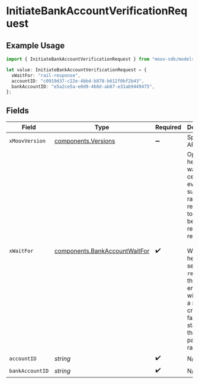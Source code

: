# InitiateBankAccountVerificationRequest

## Example Usage

```typescript
import { InitiateBankAccountVerificationRequest } from "moov-sdk/models/operations";

let value: InitiateBankAccountVerificationRequest = {
  xWaitFor: "rail-response",
  accountID: "c0919d37-c22e-4bbd-b878-b612f0bf2b43",
  bankAccountID: "e5a2ce5a-e0d9-468d-ab87-e31ab9449475",
};
```

## Fields

| Field                                                                                                                                                                                                                                      | Type                                                                                                                                                                                                                                       | Required                                                                                                                                                                                                                                   | Description                                                                                                                                                                                                                                |
| ------------------------------------------------------------------------------------------------------------------------------------------------------------------------------------------------------------------------------------------ | ------------------------------------------------------------------------------------------------------------------------------------------------------------------------------------------------------------------------------------------ | ------------------------------------------------------------------------------------------------------------------------------------------------------------------------------------------------------------------------------------------ | ------------------------------------------------------------------------------------------------------------------------------------------------------------------------------------------------------------------------------------------ |
| `xMoovVersion`                                                                                                                                                                                                                             | [components.Versions](../../models/components/versions.md)                                                                                                                                                                                 | :heavy_minus_sign:                                                                                                                                                                                                                         | Specify an API version.                                                                                                                                                                                                                    |
| `xWaitFor`                                                                                                                                                                                                                                 | [components.BankAccountWaitFor](../../models/components/bankaccountwaitfor.md)                                                                                                                                                             | :heavy_check_mark:                                                                                                                                                                                                                         | Optional header to wait for certain events, such as the rail response, to occur before returning a response.<br/><br/>When this header is set to `rail-response`, the endpoint will wait for a sent-credit or failed status from the payment rail. |
| `accountID`                                                                                                                                                                                                                                | *string*                                                                                                                                                                                                                                   | :heavy_check_mark:                                                                                                                                                                                                                         | N/A                                                                                                                                                                                                                                        |
| `bankAccountID`                                                                                                                                                                                                                            | *string*                                                                                                                                                                                                                                   | :heavy_check_mark:                                                                                                                                                                                                                         | N/A                                                                                                                                                                                                                                        |